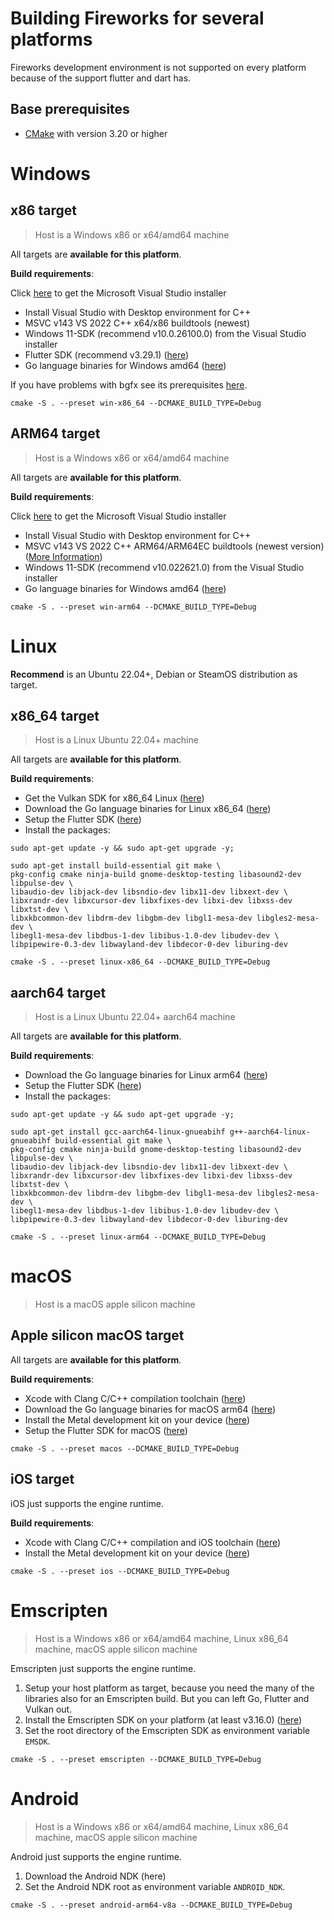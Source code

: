 # Building Fireworks for several platforms
Fireworks development environment is not supported on every platform because of the support flutter and dart has. 
## Base prerequisites
* [CMake](https://cmake.org/download/) with version 3.20 or higher

# Windows
## x86 target
> Host is a Windows x86 or x64/amd64 machine

All targets are **available for this platform**.

**Build requirements**:

Click  [here](https://visualstudio.microsoft.com/de/downloads/) to get the Microsoft Visual Studio installer
* Install Visual Studio with Desktop environment for C++
* MSVC v143 VS 2022 C++ x64/x86 buildtools (newest)
* Windows 11-SDK (recommend v10.0.26100.0) from the Visual Studio installer
* Flutter SDK (recommend v3.29.1) ([here](https://docs.flutter.dev/release/archive))
* Go language binaries for Windows amd64 ([here](https://go.dev/dl/))

If you have problems with bgfx see its prerequisites [here](https://bkaradzic.github.io/bgfx/build.html). 

````shell
cmake -S . --preset win-x86_64 --DCMAKE_BUILD_TYPE=Debug
````

## ARM64 target
> Host is a Windows x86 or x64/amd64 machine

All targets are **available for this platform**.

**Build requirements**:

Click [here](https://visualstudio.microsoft.com/de/downloads/)  to get the Microsoft Visual Studio installer
* Install Visual Studio with Desktop environment for C++
* MSVC v143 VS 2022 C++ ARM64/ARM64EC buildtools (newest version) ([More Information](https://devblogs.microsoft.com/cppblog/windows-arm64-support-for-cmake-projects-in-visual-studio/))
* Windows 11-SDK (recommend v10.022621.0) from the Visual Studio installer
* Go language binaries for Windows amd64 ([here](https://go.dev/dl/))

````shell
cmake -S . --preset win-arm64 --DCMAKE_BUILD_TYPE=Debug
````

# Linux
**Recommend** is an Ubuntu 22.04+, Debian or SteamOS distribution as target.

## x86_64 target
> Host is a Linux Ubuntu 22.04+ machine

All targets are **available for this platform**.

**Build requirements**:
* Get the Vulkan SDK for x86_64 Linux ([here](https://vulkan.lunarg.com/sdk/home#linux))
* Download the Go language binaries for Linux x86_64 ([here](https://go.dev/dl/))
* Setup the Flutter SDK ([here](https://docs.flutter.dev/get-started/install/linux/desktop))
* Install the packages:
````shell
sudo apt-get update -y && sudo apt-get upgrade -y;
````
````shell
sudo apt-get install build-essential git make \
pkg-config cmake ninja-build gnome-desktop-testing libasound2-dev libpulse-dev \
libaudio-dev libjack-dev libsndio-dev libx11-dev libxext-dev \
libxrandr-dev libxcursor-dev libxfixes-dev libxi-dev libxss-dev libxtst-dev \
libxkbcommon-dev libdrm-dev libgbm-dev libgl1-mesa-dev libgles2-mesa-dev \
libegl1-mesa-dev libdbus-1-dev libibus-1.0-dev libudev-dev \
libpipewire-0.3-dev libwayland-dev libdecor-0-dev liburing-dev
````

````shell
cmake -S . --preset linux-x86_64 --DCMAKE_BUILD_TYPE=Debug
````

## aarch64 target
> Host is a Linux Ubuntu 22.04+ aarch64 machine

All targets are **available for this platform**.

**Build requirements**:
* Download the Go language binaries for Linux arm64 ([here](https://go.dev/dl/))
* Setup the Flutter SDK ([here](https://docs.flutter.dev/get-started/install/linux/desktop))
* Install the packages:
````shell
sudo apt-get update -y && sudo apt-get upgrade -y;
````
````shell
sudo apt-get install gcc-aarch64-linux-gnueabihf g++-aarch64-linux-gnueabihf build-essential git make \
pkg-config cmake ninja-build gnome-desktop-testing libasound2-dev libpulse-dev \
libaudio-dev libjack-dev libsndio-dev libx11-dev libxext-dev \
libxrandr-dev libxcursor-dev libxfixes-dev libxi-dev libxss-dev libxtst-dev \
libxkbcommon-dev libdrm-dev libgbm-dev libgl1-mesa-dev libgles2-mesa-dev \
libegl1-mesa-dev libdbus-1-dev libibus-1.0-dev libudev-dev \
libpipewire-0.3-dev libwayland-dev libdecor-0-dev liburing-dev
````

````shell
cmake -S . --preset linux-arm64 --DCMAKE_BUILD_TYPE=Debug
````

# macOS
> Host is a macOS apple silicon machine
## Apple silicon macOS target
All targets are **available for this platform**.

**Build requirements**:
* Xcode with Clang C/C++ compilation toolchain ([here](https://developer.apple.com/xcode/))
* Download the Go language binaries for macOS arm64 ([here](https://go.dev/dl/))
* Install the Metal development kit on your device ([here](https://developer.apple.com/metal/))
* Setup the Flutter SDK for macOS ([here](https://docs.flutter.dev/get-started/install/macos/desktop))

````shell
cmake -S . --preset macos --DCMAKE_BUILD_TYPE=Debug
````

## iOS target
iOS just supports the engine runtime.

**Build requirements**:
* Xcode with Clang C/C++ compilation and iOS toolchain ([here](https://developer.apple.com/xcode/))
* Install the Metal development kit on your device ([here](https://developer.apple.com/metal/))

````shell
cmake -S . --preset ios --DCMAKE_BUILD_TYPE=Debug
````


# Emscripten
> Host is a Windows x86 or x64/amd64 machine, Linux x86_64 machine, macOS apple silicon machine

Emscripten just supports the engine runtime.

1. Setup your host platform as target, because you need the many of the libraries also for an Emscripten build. But you can left Go, Flutter and Vulkan out.
2. Install the Emscripten SDK on your platform (at least v3.16.0) ([here](https://emscripten.org/docs/getting_started/downloads.html))
3. Set the root directory of the Emscripten SDK as environment variable ``EMSDK``.

````shell
cmake -S . --preset emscripten --DCMAKE_BUILD_TYPE=Debug
````


# Android
> Host is a Windows x86 or x64/amd64 machine, Linux x86_64 machine, macOS apple silicon machine

Android just supports the engine runtime.

1. Download the Android NDK (here)
2. Set the Android NDK root as environment variable ``ANDROID_NDK``.

````shell
cmake -S . --preset android-arm64-v8a --DCMAKE_BUILD_TYPE=Debug
````
